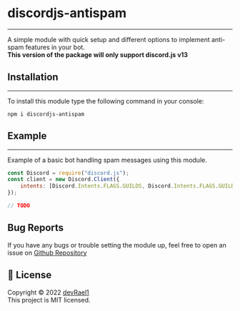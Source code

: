 # discordjs-antispam

---
A simple module with quick setup and different options to implement anti-spam features in your bot.
<br>**This version of the package will only support discord.js v13**


## Installation

---
To install this module type the following command in your console:
```
npm i discordjs-antispam
```

## Example

---
Example of a basic bot handling spam messages using this module.

```js
const Discord = require("discord.js");
const client = new Discord.Client({
    intents: [Discord.Intents.FLAGS.GUILDS, Discord.Intents.FLAGS.GUILD_MESSAGES],
});

// TODO
```

## Bug Reports

If you have any bugs or trouble setting the module up, feel free to open an issue on [Github Repository](https://github.com/devRael1/discordjs-antispam)

## 📝 License

Copyright © 2022 [devRael1](https://github.com/devRael1)
<br>This project is MIT licensed.
